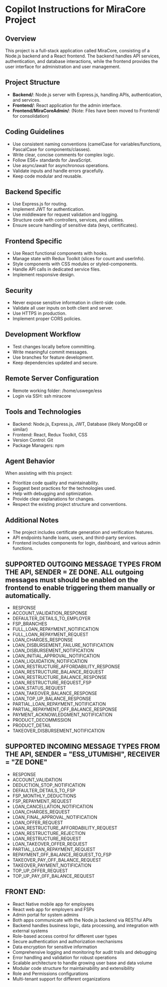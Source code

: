 # Copilot Instructions for MiraCore Project

## Overview
This project is a full-stack application called MiraCore, consisting of a Node.js backend and a React frontend. The backend handles API services, authentication, and database interactions, while the frontend provides the user interface for administration and user management.

## Project Structure
- **Backend/**: Node.js server with Express.js, handling APIs, authentication, and services.
- **Frontend/**: React application for the admin interface.
- **Frontend/MiraCoreAdmin/**: (Note: Files have been moved to Frontend/ for consolidation)

## Coding Guidelines
- Use consistent naming conventions (camelCase for variables/functions, PascalCase for components/classes).
- Write clear, concise comments for complex logic.
- Follow ES6+ standards for JavaScript.
- Use async/await for asynchronous operations.
- Validate inputs and handle errors gracefully.
- Keep code modular and reusable.

## Backend Specific
- Use Express.js for routing.
- Implement JWT for authentication.
- Use middleware for request validation and logging.
- Structure code with controllers, services, and utilities.
- Ensure secure handling of sensitive data (keys, certificates).

## Frontend Specific
- Use React functional components with hooks.
- Manage state with Redux Toolkit (slices for count and userInfo).
- Style components with CSS modules or styled-components.
- Handle API calls in dedicated service files.
- Implement responsive design.

## Security
- Never expose sensitive information in client-side code.
- Validate all user inputs on both client and server.
- Use HTTPS in production.
- Implement proper CORS policies.

## Development Workflow
- Test changes locally before committing.
- Write meaningful commit messages.
- Use branches for feature development.
- Keep dependencies updated and secure.

## Remote Server Configuration
- Remote working folder: /home/uswege/ess
- Login via SSH: ssh miracore

## Tools and Technologies
- Backend: Node.js, Express.js, JWT, Database (likely MongoDB or similar)
- Frontend: React, Redux Toolkit, CSS
- Version Control: Git
- Package Managers: npm

## Agent Behavior
When assisting with this project:
- Prioritize code quality and maintainability.
- Suggest best practices for the technologies used.
- Help with debugging and optimization.
- Provide clear explanations for changes.
- Respect the existing project structure and conventions.

## Additional Notes
- The project includes certificate generation and verification features.
- API endpoints handle loans, users, and third-party services.
- Frontend includes components for login, dashboard, and various admin functions.

## SUPPORTED OUTGOING MESSAGE TYPES FROM THE API, SENDER = ZE DONE. ALL outgoing messages must should be enabled on the frontend to enable triggering them manually or automatically.	
- RESPONSE
- ACCOUNT_VALIDATION_RESPONSE
- DEFAULTER_DETAILS_TO_EMPLOYER
- FSP_BRANCHES 
- FULL_LOAN_REPAYMENT_NOTIFICATION
- FULL_LOAN_REPAYMENT_REQUEST
- LOAN_CHARGES_RESPONSE 
- LOAN_DISBURSEMENT_FAILURE_NOTIFICATION 
- LOAN_DISBURSEMENT_NOTIFICATION 
- LOAN_INITIAL_APPROVAL_NOTIFICATION 
- LOAN_LIQUIDATION_NOTIFICATION
- LOAN_RESTRUCTURE_AFFORDABILITY_RESPONSE 
- LOAN_RESTRUCTURE_BALANCE_REQUEST 
- LOAN_RESTRUCTURE_BALANCE_RESPONSE 
- LOAN_RESTRUCTURE_REQUEST_FSP 
- LOAN_STATUS_REQUEST
- LOAN_TAKEOVER_BALANCE_RESPONSE
- LOAN_TOP_UP_BALANCE_RESPONSE
- PARTIAL_LOAN_REPAYMENT_NOTIFICATION
- PARTIAL_REPAYMENT_OFF_BALANCE_RESPONSE
- PAYMENT_ACKNOWLEDGMENT_NOTIFICATION
- PRODUCT_DECOMMISSION
- PRODUCT_DETAIL
- TAKEOVER_DISBURSEMENT_NOTIFICATION

## SUPPORTED INCOMING MESSAGE TYPES FROM THE API, SENDER = "ESS_UTUMISHI", RECEIVER = "ZE DONE"
- RESPONSE
- ACCOUNT_VALIDATION
- DEDUCTION_STOP_NOTIFICATION
- DEFAULTER_DETAILS_TO_FSP
- FSP_MONTHLY_DEDUCTIONS
- FSP_REPAYMENT_REQUEST
- LOAN_CANCELLATION_NOTIFICATION
- LOAN_CHARGES_REQUEST
- LOAN_FINAL_APPROVAL_NOTIFICATION
- LOAN_OFFER_REQUEST
- LOAN_RESTRUCTURE_AFFORDABILITY_REQUEST
- LOAN_RESTRUCTURE_REJECTION
- LOAN_RESTRUCTURE_REQUEST
- LOAN_TAKEOVER_OFFER_REQUEST
- PARTIAL_LOAN_REPAYMENT_REQUEST
- REPAYMENT_0FF_BALANCE_REQUEST_TO_FSP
- TAKEOVER_PAY_OFF_BALANCE_REQUEST
- TAKEOVER_PAYMENT_NOTIFICATION
- TOP_UP_OFFER_REQUEST
- TOP_UP_PAY_0FF_BALANCE_REQUEST

## FRONT END:
- React Native mobile app for employees
- React web app for employers and FSPs
- Admin portal for system admins
- Both apps communicate with the Node.js backend via RESTful APIs
- Backend handles business logic, data processing, and integration with external systems
- Role-based access control for different user types
- Secure authentication and authorization mechanisms
- Data encryption for sensitive information
- Comprehensive logging and monitoring for audit trails and debugging
- Error handling and validation for robust operations
- Scalable architecture to handle growing user base and data volume
- Modular code structure for maintainability and extensibility
- Role and Permissions configurations
- Multi-tenant support for different organizations
